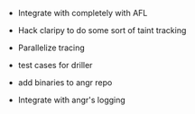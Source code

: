 * Integrate with completely with AFL

* Hack claripy to do some sort of taint tracking

* Parallelize tracing

* test cases for driller

* add binaries to angr repo

* Integrate with angr's logging
